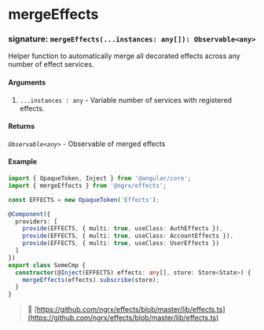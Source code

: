 # mergeEffects
### signature: `mergeEffects(...instances: any[]): Observable<any>`

Helper function to automatically merge all decorated effects across any number of effect services.

#### Arguments

1. `...instances : any` - Variable number of services with registered effects. 

#### Returns
*`Observable<any>`* - Observable of merged effects

#### Example
```ts
import { OpaqueToken, Inject } from '@angular/core';
import { mergeEffects } from '@ngrx/effects';

const EFFECTS = new OpaqueToken('Effects');

@Component({
  providers: [
    provide(EFFECTS, { multi: true, useClass: AuthEffects }),
    provide(EFFECTS, { multi: true, useClass: AccountEffects }),
    provide(EFFECTS, { multi: true, useClass: UserEffects })
  ]
})
export class SomeCmp {
  constructor(@Inject(EFFECTS) effects: any[], store: Store<State>) {
    mergeEffects(effects).subscribe(store);
  }
}
```

> :file_folder: [https://github.com/ngrx/effects/blob/master/lib/effects.ts](https://github.com/ngrx/effects/blob/master/lib/effects.ts)
